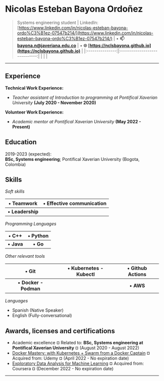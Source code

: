 Nicolas Esteban Bayona Ordoñez
============

> Systems engineering student | LinkedIn: [https://www.linkedin.com/in/nicolas-esteban-bayona-ordo%C3%B1ez-07547b214/](https://www.linkedin.com/in/nicolas-esteban-bayona-ordo%C3%B1ez-07547b214/)
| • **📫 [bayona.n@javeriana.edu.co](mailto:bayona.n@javeriana.edu.co)**  | • **🌐 [https://nclsbayona.github.io](https://nclsbayona.github.io)** |
|:---------------:|:-----------------------------:|
| | |

---

Experience
----------
**Technical Work Experience:**

   - _Teacher assistant of Introduction to programming at Pontifical Xaverian University_ **(July 2020 - November 2020)**

**Volunteer Work Experience:**

  - _Academic mentor at Pontifical Xaverian University_ **(May 2022 - Present)**

Education
---------

2019-2023 (expected):\
**BSc, Systems engineering**; Pontifical Xaverian University (Bogota, Colombia)

**Skills**
--------------------------
  
_Soft skills_

| • **Teamwork**  | • **Effective communication** |
|:---------------:|:-----------------------------:|
| • **Leadership** |     |

_Programming Languages_

| • **C++**  | • **Python** |
|:----------:|:------------:|
| • **Java** | • **Go**     |

_Other relevant tools_

| • **Git**             | • **Kubernetes - Kubectl** | • **Github Actions** |
|:---------------------:|:--------------------------:|:--------------------:|
| • **Docker - Podman** |                            | • **AWS**            |

_Languages_

- Spanish (Native Speaker)
- English (Fully-conversational)

Awards, licenses and certifications
----------------------------------------
- Academic excellence ¤ Related to: **BSc, Systems engineering at Pontifical Xaverian University** ¤ (August 2020 - August 2022)
- [Docker Mastery: with Kubernetes + Swarm from a Docker Captain](https://www.udemy.com/certificate/UC-464729cf-7e83-4cda-8990-f3632121d329/) ¤ Acquired from: Udemy ¤ (April 2022 - No expiration date)
- [Exploratory Data Analysis for Machine Learning]([https://www.udemy.com/certificate/UC-464729cf-7e83-4cda-8990-f3632121d329/](https://coursera.org/verify/FVGG93FLQ357)) ¤ Acquired from: Coursera ¤ (December 2022 - No expiration date)
 
------